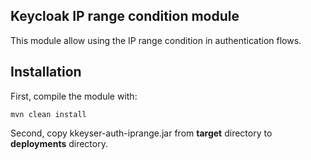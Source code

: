 
## Keycloak IP range condition module

This module allow using the IP range condition in authentication flows.

## Installation

First, compile the module with:

```
mvn clean install
```
Second, copy kkeyser-auth-iprange.jar from **target** directory to **deployments** directory.
